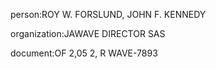 person:ROY W. FORSLUND, JOHN F. KENNEDY

organization:JAWAVE DIRECTOR SAS

document:OF 2,05 2, R WAVE-7893

